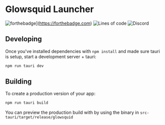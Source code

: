 # Glowsquid Launcher
![forthebadge](https://forthebadge.com/images/badges/0-percent-optimized.svg)](https://forthebadge.com)
![Lines of code](https://img.shields.io/tokei/lines/github/glowsquid-launcher/glowsquid?style=for-the-badge)
![Discord](https://img.shields.io/discord/1050624267592663050?style=for-the-badge)

## Developing

Once you've installed dependencies with `npm install` and made sure tauri is setup, start a development server + tauri:

```bash
npm run tauri dev
```

## Building

To create a production version of your app:

```bash
npm run tauri build
```

You can preview the production build with by using the binary in `src-tauri/target/release/glowsquid`
